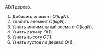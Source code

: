 АВЛ дерево.

1. Добавить элемент $O(logN)$.
2. Удалить элемент $O(logN)$.
3. Узнать минимальный элемент $O(logN)$.
4. Узнать размер $O(1)$.
5. Узнать высоту $O(1)$.
6. Узнать пустое ли дерево $O(1)$.